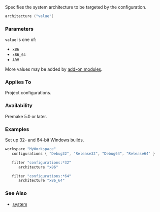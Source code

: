 Specifies the system architecture to be targeted by the configuration.

```lua
architecture ("value")
```

### Parameters ###

`value` is one of:

* `x86`
* `x86_64`
* `ARM`

More values may be added by [add-on modules](Modules.md).

### Applies To ###

Project configurations.

### Availability ###

Premake 5.0 or later.

### Examples ###

Set up 32- and 64-bit Windows builds.

```lua
workspace "MyWorkspace"
   configurations { "Debug32", "Release32", "Debug64", "Release64" }

   filter "configurations:*32"
      architecture "x86"

   filter "configurations:*64"
      architecture "x86_64"
```

### See Also ###

* [system](system.md)
